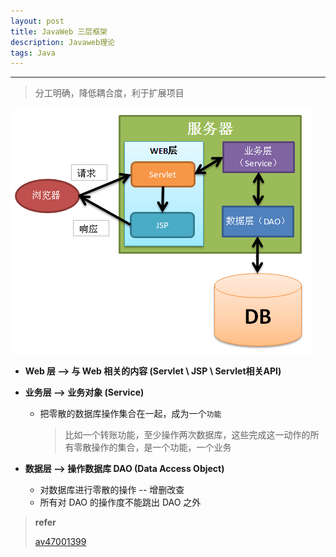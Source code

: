 ```yaml
---
layout: post
title: JavaWeb 三层框架
description: Javaweb理论
tags: Java
---
```




---

> 分工明确，降低耦合度，利于扩展项目

![javaweb 三层框架](https://raw.githubusercontent.com/mizhitian-xiaomi/mizhitian-xiaomi.github.io/master/images/posts/psb.png)



* **Web 层  -->  与 Web 相关的内容 (Servlet \ JSP \ Servlet相关API)**

* **业务层  -->  业务对象 (Service)**

  * 把零散的数据库操作集合在一起，成为一个`功能`

    > 比如一个转账功能，至少操作两次数据库，这些完成这一动作的所有零散操作的集合，是一个功能，一个业务

* **数据层  -->  操作数据库 DAO (Data Access Object)**

  * 对数据库进行零散的操作 -- 增删改查
  * 所有对 DAO 的操作度不能跳出 DAO 之外



> **refer**
>
> [av47001399](https://www.bilibili.com/video/av47001339/)


